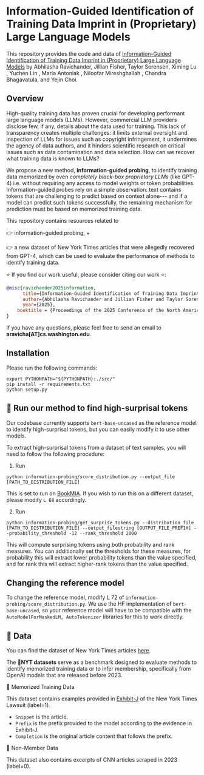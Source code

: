 # Information-Guided Identification of Training Data Imprint in (Proprietary) Large Language Models

This repository provides the code and data of [Information-Guided Identification of Training Data Imprint in
(Proprietary) Large Language Models](#) by Abhilasha Ravichander, Jillian Fisher, Taylor Sorensen, Ximing Lu , Yuchen Lin , Maria Antoniak , Niloofar Mireshghallah , Chandra Bhagavatula, and Yejin Choi.


## Overview

High-quality training data has proven crucial for developing performant large language models (LLMs). However, commercial LLM providers disclose few, if any, details about the data used for training.  This lack of transparency creates multiple challenges: it limits external oversight and inspection of LLMs for issues such as copyright infringement, it undermines the agency of data authors, and it hinders scientific research on critical issues such as data contamination and data selection. How can we recover what training data is known to LLMs? 

We propose a new method, **information-guided probing**, to identify training data memorized by even *completely black-box proprietary LLMs* (like GPT-4) i.e. without requiring any access to model weights or token probabilities. Information-guided probes rely on a simple observation: text contains tokens that are challenging to predict based on context alone--- and if a model can predict such tokens successfully, the remaining mechanism for prediction must be based on memorized training data.

This repository contains resources related to 

👉 information-guided probing, +

👉 a new dataset of New York Times articles that were allegedly recovered from GPT-4, which can be used to evaluate the performance of methods to identify training data.

:star:  If you find our work useful, please consider citing our work  :star::

```bibtex
@misc{ravichander2025information,
      title={Information-Guided Identification of Training Data Imprint in (Proprietary) Large Language Models}, 
      author={Abhilasha Ravichander and Jillian Fisher and Taylor Sorensen and Ximing Lu and Yuchen Lin and Maria Antoniak and Niloofar Mireshghallah and Chandra Bhagavatula and Yejin Choi},
      year={2025},
    booktitle = {Proceedings of the 2025 Conference of the North American Chapter of the Association for Computational Linguistics: Human Language Technologies (Volume 2: Short Papers)"
}
```


If you have any questions, please feel free to send an email to **aravicha[AT]cs.washington.edu**.


## Installation

Please run the following commands:

```
export PYTHONPATH="${PYTHONPATH}:./src/"
pip install -r requirements.txt
python setup.py
```



## 🚀 Run our method to find high-surprisal tokens


Our codebase currently supports `bert-base-uncased` as the reference model to identify high-surprisal tokens, but you can easily modify it to use other models.


To extract high-surprisal tokens from a dataset of text samples, you will need to follow the following procedure:
1. Run

```
python information-probing/score_distribution.py --output_file [PATH_TO_DISTRIBUTION_FILE]
```

This is set to run on [BookMIA](https://huggingface.co/datasets/swj0419/BookMIA). If you wish to run this on a different dataset, please modify `L 68` accordingly.

2. Run

```
python information-probing/get_surprise_tokens.py --distribution_file [PATH_TO_DISTRIBUTION_FILE] --output_filestring [OUTPUT_FILE_PREFIX] --probability_threshold -12 --rank_threshold 2000
```

This will compute surprising tokens using both probability and rank measures. You can additionally set the thresholds for these measures, for probability this will extract lower probability tokens than the value specified, and for rank this will extract higher-rank tokens than the value specified.

## Changing the reference model

To change the reference model, modify L 72 of `information-probing/score_distribution.py`. We use the HF implementation of `bert-base-uncased`, so your reference model will have to be compatible with the `AutoModelForMaskedLM, AutoTokenizer` libraries for this to work directly.

## 📰 Data

You can find the dataset of New York Times articles [here](https://huggingface.co/datasets/lasha-nlp/NYT_Memorization). 

The 📰**NYT datasets** serve as a benchmark designed to evaluate methods to identify memorized training data or to infer membership, specifically from OpenAI models that are released before 2023. 

🔧 Memorized Training Data

This dataset contains examples provided in [Exhibit-J](https://nytco-assets.nytimes.com/2023/12/Lawsuit-Document-dkt-1-68-Ex-J.pdf) of the New York Times Lawsuit (label=1). 

- `Snippet` is the article.
- `Prefix` is the prefix provided to the model according to the evidence in Exhibit-J.
- `Completion` is the original article content that follows the prefix.

🔧 Non-Member Data
  
This dataset also contains excerpts of CNN articles scraped in 2023 (label=0).
